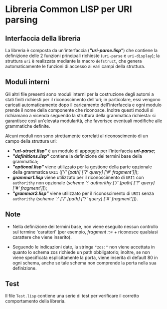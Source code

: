 # Libreria **Common LISP** per **URI parsing**

## Interfaccia della libreria
La libreria è composta da un'interfaccia (***"uri-parse.lisp"***) che contiene la definizione delle 
2 funzioni principali richieste (<code>uri-parse</code> e <code>uri-display</code>); la struttura <code>uri</code> è realizzata mediante
la macro <code>defstruct</code>, che genera automaticamente le funzioni di accesso ai vari campi della struttura.

## Moduli interni
Gli altri file presenti sono moduli interni per la costruzione degli automi a stati finiti richiesti per
il riconoscimento dell'uri; in particolare, essi vengono caricati automaticamente dopo il caricamento
dell'interfaccia e ogni modulo prende il nome della componente che riconosce. Inoltre questi moduli si 
richiamano a vicenda seguendo la struttura della grammatica richiesta: si garantisce così un'elevata 
modularità, che favorisce eventuali modifiche alle grammatiche definite.

Alcuni moduli non sono strettamente correlati al riconoscimento di un campo della struttura uri:

- ***"uri-struct.lisp"*** è un modulo di appoggio per l'interfaccia ***uri-parse***;
- ***"definitions.lisp"*** contiene la definizione dei termini base della grammatica;
- ***"optional.lisp"*** viene utilizzato per la gestione della parte opzionale della grammatica <code>URI1</code>
(*['/' [path] ['?' query] ['#' fragment']]*);
- ***grammar1.lisp*** viene utilizzato per il riconoscimento di <code>URI1</code> con <code>authorithy</code> non opzionale
(*scheme ':' authorithy ['/' [path] ['?' query] ['#' fragment']]*);
- ***"grammar2.lisp"*** viene utilizzato per il riconoscimento di <code>URI1</code> senza <code>authorithy</code> 
(*scheme ':' ['/' [path] ['?' query] ['#' fragment']]*).

## Note

- Nella definizione dei termini base, non viene eseguito nessun controllo sul termine 'caratteri'
(per esempio, *fragment ::= <caratteri>+* riconosce qualsiasi carattere che viene inserito).


- Seguendo le indicazioni date, la stringa <code>"zos:"</code> non viene accettata in quanto lo schema zos richiede un path
obbligatorio; inoltre, se non viene specificata esplicitamente la porta, viene inserita di default 80 in ogni schema,
anche se tale schema non comprende la porta nella sua definizione.

## Test
Il file <code>Test.lisp</code> contiene una serie di test per verificare il corretto comportamento della libreria.

